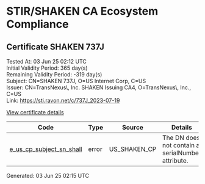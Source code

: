 # STIR/SHAKEN CA Ecosystem Compliance

## Certificate SHAKEN 737J

Tested At: 03 Jun 25 02:12 UTC\
Initial Validity Period: 365 day(s)\
Remaining Validity Period: -319 day(s)\
Subject: CN=SHAKEN 737J, O=US Internet Corp, C=US\
Issuer: CN=TransNexus\\, Inc. SHAKEN Issuing CA4, O=TransNexus\\, Inc., C=US\
Link: https://sti.ravon.net/c/737J_2023-07-19

[View certificate details](https://x509.io/?cert=MIIC0DCCAnagAwIBAgIQSlN%2Bx3Cr4XB%2BcAhTFlGiazAKBggqhkjOPQQDAjBWMQswCQYDVQQGEwJVUzEZMBcGA1UEChMQVHJhbnNOZXh1cywgSW5jLjEsMCoGA1UEAxMjVHJhbnNOZXh1cywgSW5jLiBTSEFLRU4gSXNzdWluZyBDQTQwHhcNMjMwNzE5MTUxOTA4WhcNMjQwNzE4MTUxOTA3WjA%2BMQswCQYDVQQGEwJVUzEZMBcGA1UEChMQVVMgSW50ZXJuZXQgQ29ycDEUMBIGA1UEAxMLU0hBS0VOIDczN0owWTATBgcqhkjOPQIBBggqhkjOPQMBBwNCAAQm1i0gyvJGVk9RGEy4XJ%2FpbVK1bnxuCdZX1liR5xWIc8VE6PFV2xjR9kEFiKkk9kj2l4IIAADg2kIyjk03rufDo4IBPDCCATgwDAYDVR0TAQH%2FBAIwADAOBgNVHQ8BAf8EBAMCB4AwHQYDVR0OBBYEFGGImxK9aDNq3Yviyy1S2EqgUr%2BJMB8GA1UdIwQYMBaAFDD19fK34UsLDxB1fUikkPE9iygqMBcGA1UdIAQQMA4wDAYKYIZIAYb%2FCQEBAzCBpgYDVR0fBIGeMIGbMIGYoDqgOIY2aHR0cHM6Ly9hdXRoZW50aWNhdGUtYXBpLmljb25lY3Rpdi5jb20vZG93bmxvYWQvdjEvY3JsolqkWDBWMRQwEgYDVQQHDAtCcmlkZ2V3YXRlcjELMAkGA1UECAwCTkoxEzARBgNVBAMMClNUSS1QQSBDUkwxCzAJBgNVBAYTAlVTMQ8wDQYDVQQKDAZTVEktUEEwFgYIKwYBBQUHARoECjAIoAYWBDczN0owCgYIKoZIzj0EAwIDSAAwRQIhANUHb0Q1c6SIY3Xm1QSEOjADlR6ZWr7wfdIeUQvcZwk%2FAiAFPAQDwQiX%2BIB5F7IFOYJU6PjXIrL4rU%2BzDQohisdpaA%3D%3D)

| Code | Type | Source | Details |
|------|------|--------|---------|
| [e_us_cp_subject_sn_shall](../../ISSUES/e_us_cp_subject_sn_shall/README.md) | error | US_SHAKEN_CP | The DN does not contain a serialNumber attribute. |


Generated: 03 Jun 25 02:15 UTC